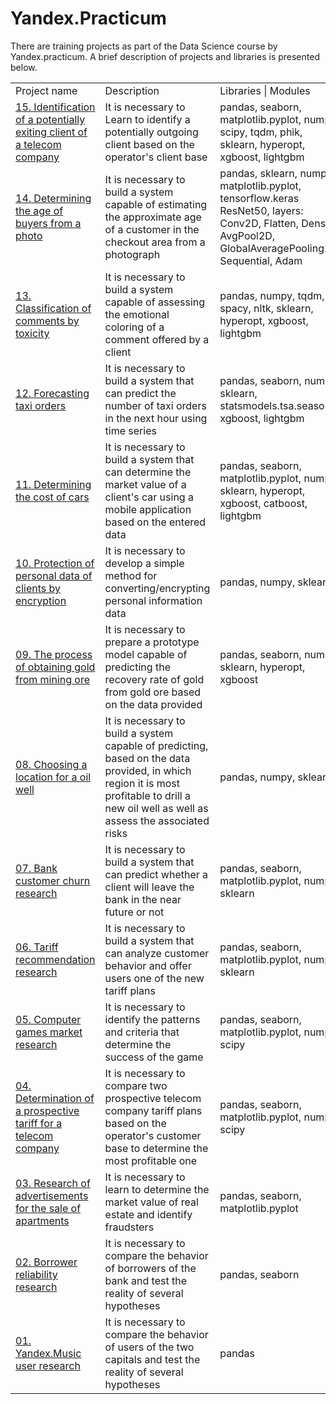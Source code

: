 # Yandex.Praсtiсum
There are training projects as part of the Data Science course by Yandex.practicum. A brief description of projects and libraries is presented below.
<br>
<table>
  <tr>
    <td>Project name</td>
    <td>Description</td>
    <td>Libraries | Modules</td>
  </tr>

  <tr>
    <td><a href="https://github.com/Victor-kirpi/Yandex.Praktikum/blob/main/15_ML_Telecom_final_project_Yandex/15_ML_Telecom_final_project_Yandex.ipynb">15. Identification of a potentially exiting client of a telecom company</a></td>
    <td>It is necessary to Learn to identify a potentially outgoing client based on the operator's client base</td>
    <td>pandas,
    seaborn,
    matplotlib.pyplot,
    numpy,
    scipy,
    tqdm,
    phik,
    sklearn,
    hyperopt,
    xgboost,
    lightgbm</td>
  </tr>
  
  <tr>
    <td><a href="https://github.com/Victor-kirpi/Yandex.Praktikum/blob/main/14_NN_Photo_analisys/14_NN_Photo_analisys.ipynb">14. Determining the age of buyers from a photo</a></td>
    <td>It is necessary to build a system capable of estimating the approximate age of a customer in the checkout area from a photograph</td>
    <td>pandas,
    sklearn,
    numpy,
    matplotlib.pyplot,
    tensorflow.keras
    ResNet50,
    layers: Conv2D, Flatten, Dense, AvgPool2D, GlobalAveragePooling2D
    Sequential,
    Adam</td>
  </tr>
  
  <tr>
    <td><a href="https://github.com/Victor-kirpi/Yandex.Praktikum/blob/main/13_AL_Tocix_comments/13_AL_Tocix_comments.ipynb">13. Classification of comments by toxicity</a></td>
    <td>It is necessary to build a system capable of assessing the emotional coloring of a comment offered by a client</td>
    <td>pandas,
    numpy,
    tqdm,
    spacy,
    nltk,
    sklearn,
    hyperopt,
    xgboost,
    lightgbm</td>
  </tr>
  
  <tr>
    <td><a href="https://github.com/Victor-kirpi/Yandex.Praktikum/blob/main/12_AL_Taxi_prediction/12_AL_Taxi_prediction.ipynb">12. Forecasting taxi orders</a></td>
    <td>It is necessary to build a system that can predict the number of taxi orders in the next hour using time series</td>
    <td>pandas,
    seaborn,
    numpy,
    sklearn,
    statsmodels.tsa.seasonal,
    xgboost,
    lightgbm</td>
  </tr>
  
  <tr>
    <td><a href="https://github.com/Victor-kirpi/Yandex.Praktikum/blob/main/11_AL_Auto_selling_service/11_AL_Auto_selling_service.ipynb">11. Determining the cost of cars</a></td>
    <td>It is necessary to build a system that can determine the market value of a client's car using a mobile application based on the entered data</td>
    <td>pandas,
    seaborn,
    matplotlib.pyplot,
    numpy,
    sklearn,
    hyperopt,
    xgboost,
    catboost,
    lightgbm</td>
  </tr>
  
  <tr>
    <td><a href="https://github.com/Victor-kirpi/Yandex.Praktikum/blob/main/10_AL_Data%20encryption/10_AL_Data%20encryption.ipynb">10. Protection of personal data of clients by encryption</a></td>
    <td>It is necessary to develop a simple method for converting/encrypting personal information data</td>
    <td>pandas,
    numpy,
    sklearn</td>
  </tr>
  
  <tr>
    <td><a href="https://github.com/Victor-kirpi/Yandex.Praktikum/blob/main/09_ML_Gold_final_project/09_ML_Gold_final_project.ipynb">09. The process of obtaining gold from mining ore</a></td>
    <td>It is necessary to prepare a prototype model capable of predicting the recovery rate of gold from gold ore based on the data provided</td>
    <td>pandas,
    seaborn,
    numpy,
    sklearn,
    hyperopt,
    xgboost</td>
  </tr>
  
  <tr>
    <td><a href="https://github.com/Victor-kirpi/Yandex.Praktikum/blob/main/08_ML_Oil_place/08_ML_Oil_place.ipynb">08. Choosing a location for a oil well</a></td>
    <td>It is necessary to build a system capable of predicting, based on the data provided, in which region it is most profitable to drill a new oil well as well as assess the associated risks</td>
    <td>pandas,
    numpy,
    sklearn</td>
  </tr>
  
  <tr>
    <td><a href="https://github.com/Victor-kirpi/Yandex.Praktikum/blob/main/07_ML_Outfit_of_customers/07_ML_Outfit_of_customers.ipynb">07. Bank customer churn research</a></td>
    <td>It is necessary to build a system that can predict whether a client will leave the bank in the near future or not</td>
    <td>pandas,
    seaborn,
    matplotlib.pyplot,
    numpy,
    sklearn</td>
  </tr>
  
  <tr>
    <td><a href="https://github.com/Victor-kirpi/Yandex.Praktikum/blob/main/06_ML_First_model_for_telecom/06_ML_First_model_for_telecom.ipynb">06. Tariff recommendation research</a></td>
    <td>It is necessary to build a system that can analyze customer behavior and offer users one of the new tariff plans</td>
    <td>pandas,
    seaborn,
    matplotlib.pyplot,
    numpy,
    sklearn</td>
  </tr>
  
  <tr>
    <td><a href="https://github.com/Victor-kirpi/Yandex.Praktikum/blob/main/05_Game_statistic_final_project/05_Game_statistic_final_project.ipynb">05. Computer games market research</a></td>
    <td>It is necessary to identify the patterns and criteria that determine the success of the game</td>
    <td>pandas,
    seaborn,
    matplotlib.pyplot,
    numpy,
    scipy</td>
  </tr>
  
  <tr>
    <td><a href="https://github.com/Victor-kirpi/Yandex.Praktikum/blob/main/04_Telecom_tariffs/04_Telecom_tariffs.ipynb">04. Determination of a prospective tariff for a telecom company</a></td>
    <td>It is necessary to сompare two prospective telecom company tariff plans based on the operator's customer base to determine the most profitable one</td>
    <td>pandas,
    seaborn,
    matplotlib.pyplot,
    numpy,
    scipy</td>
  </tr>  
  
  <tr>
    <td><a href="https://github.com/Victor-kirpi/Yandex.Praktikum/blob/main/03_Flat_sell_analysis/03_Flat_sell_analysis.ipynb">03. Research of advertisements for the sale of apartments</a></td>
    <td>It is necessary to learn to determine the market value of real estate and identify fraudsters</td>
    <td>pandas,
    seaborn,
    matplotlib.pyplot</td>
  </tr>
  
  <tr>
    <td><a href="https://github.com/Victor-kirpi/Yandex.Praktikum/blob/main/02_Bank_borrowers/02_Bank_borrowers.ipynb">02. Borrower reliability research</a></td>
    <td>It is necessary to compare the behavior of borrowers of the bank and test the reality of several hypotheses</td>
    <td>pandas,
    seaborn</td>
  </tr>
  
  <tr>
    <td><a href="https://github.com/Victor-kirpi/Yandex.Praktikum/blob/main/01_Yandex_music/01_Yandex.music.ipynb">01. Yandex.Music user research</a></td>
    <td>It is necessary to compare the behavior of users of the two capitals and test the reality of several hypotheses</td>
    <td>pandas</td>
  </tr>
